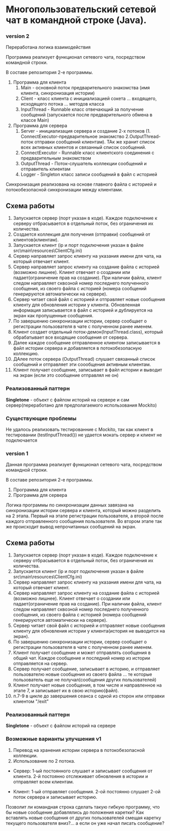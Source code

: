 # Многопользовательский сетевой чат в командной строке (Java).

### version 2

Переработана логика взаимодействия

Программа реализует функционал сетевого чата, посредством командной строки.

В составе репозитория 2-е программы.
1. Программа для клиента
   1. Main - основной поток предварительного знакомства (имя клиента, синхронизация истории)
   2. Client - класс клиента с инициализацией сокета ... входящего, исходящего потока ... методов класса
   3. InputThread - Runnable класс отвечающий за получение сообщений (запускается после предварительного обмена в классе Main)
2. Программа для сервера
   1. Server - инициализация сервера и создание 2-х потоков (1. ConnectExecutor-предварительное знакомство 2.OutputThread-поток отправки сообщений клиентам). ТАк же хранит список всех активных клиентов и связанный список сообщений.
   2. ConnectExecutor - Runnable класс клиентского соединения с предварительным знакомством 
   3. OutputThread - Поток-слушатель коллекции сообщений и отправитель клиентам
   4. Logger - Singleton класс записи сообщений в файл с историей

Синхронизация реализована на основе главного файла с историей и потокобезопасной синхронизации между клиентами.

## **Схема работы**

1. Запускается сервер (порт указан в коде). Каждое подключение к серверу отбрасывается в отдельный поток, без ограничения их количества.
2. Создается коллекция для получения (отправки) сообщений от клиентов(клиентам).
3. Запускается клиент (ip и порт подключения указан в файле src\main\resources\ClientCfg.ini)
4. Сервер направляет запрос клиенту на указания имени для чата, на который отвечает клиент.
5. Сервер направляет запрос клиенту на создание файла с историей (возможно лишнее). Клиент отвечает о создании или падает(ограничение прав на создание). При наличии файла, клиент следом направляет сквозной номер последнего полученного сообщения, из своего файла с историей (номера сообщений генерируются автоматически на сервере).
6. Сервер читает свой файл с историей и отправляет новые сообщения клиенту для обновления истории у клиента. Обновленная информация записывается в файл с историей и дублируется на экран как пропущенные сообщения.
7. По завершению синхронизации истории, сервер сообщает о регистрации пользователя в чате с полученном ранее именем.
8. Клиент создает отдельный поток-демон(InputThread.class), который обрабатывает все входящие сообщения от сервера.
9. Далее каждое сообщение отправленное клиентом записывается в файл истории сервера и добавляется в потокобезопасную коллекцию.
10. ДАлее поток сервера (OutputThread) слушает связанный список сообщений и отправляет эти соообщения активным клиентам.
11. Клиент получает сообщение, записывает в файл истории и выводит на экран (если это сообщение отправлял не он)

### **Реализованный паттерн**
**Singletone** - объект с файлом историй на сервере и сам сервер(переработано для предполагаемого использования Mockito)

### **Существующие проблемы**
Не удалось реализовать тестированние с Mockito, так как клиент в тестировании (testInputThread()) не удается мокать сервер и клиент не подключается


### version 1


Данная программа реализует функционал сетевого чата, посредством командной строки.

В составе репозитория 2-е программы. 
1. Программа для клиента
2. Программа для сервера

Логика программы по синхронизации данных завязана на синхронизации истории сервера и клиента, который можно разделить на 2 этапа.
Первый на этапе регистрации пользователя, а второй после каждого отправленного сообщения пользователя.
Во втором этапе так же происходит вывод непрочитанных сообщений на экран.

## **Схема работы**
1. Запускается сервер (порт указан в коде). Каждое подключение к серверу отбрасывается в отдельный поток, без ограничения их количества.
2. Запускается клиент (ip и порт подключения указан в файле src\main\resources\ClientCfg.ini)
3. Сервер направляет запрос клиенту на указания имени для чата, на который отвечает клиент.
4. Сервер направляет запрос клиенту на создание файла с историей (возможно лишнее). Клиент отвечает о создании или падает(ограничение прав на создание). При наличии файла, клиент следом направляет сквозной номер последнего полученного сообщения, из своего файла с историей (номера сообщений генерируются автоматически на сервере).
5. Сервер читает свой файл с историей и отправляет новые сообщения клиенту для обновления истории у клиента(история не выводится на экран).
6. По завершению синхронизации истории, сервер сообщает о регистрации пользователя в чате с полученном ранее именем.
7. Клиент получает сообщение и может отправлять сообщения в общий чат. Каждое сообщение и последний номер из истории отправляется на сервер.
8. Сервер получает сообщение, записывает в историю, и отправляет пользователю новые сообщения из своего файла ... те которые пользователь еще не получал(сообщения других пользователей)
9. Клиент получает новые сообщения, в том числе и направленное на этапе 7, и записывает их в свою историю(файл).
10. п.7-9 в цикле до завершения сеанса с одной из сторон или отправки клиентом "/exit"

### **Реализованный паттерн**

**Singletone** - объект с файлом историй на сервере

### **Возможные варианты улучшения v1**
1. Перевод на хранения истории сервера в потокобезопасной коллекции.
2. Использование по 2 потока. 

* Сервер: 1-ый постоянного слушает и записывает сообщения от клиента. 2-й постоянно отслеживает обновления в истории и отправляет всем клиентам. 

* Клиент: 1-ый отправляет сообщения. 2-ой постоянно слушает 2-ой поток сервера и записывает историю.

Позволит ли командная строка сделать такую гибкую программу, что бы новые сообщение добавлялись до положения каретки? Как вставлять новые сообщения от других пользователей смещая каретку текущего пользователя вниз?... а если он уже начал писать сообщение?
